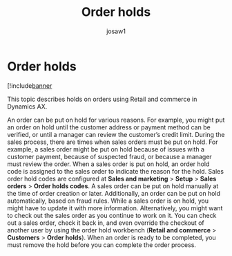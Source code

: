﻿---
# required metadata

title: Order holds
description: This topic describes holds on orders using Retail and commerce in Dynamics AX.
author: josaw1
manager: AnnBe
ms.date: 04/04/2017
ms.topic: article
ms.prod: 
ms.service: Dynamics365Operations
ms.technology: 

# optional metadata

# ms.search.form: 
# ROBOTS: 
audience: Application User
# ms.devlang: 
# ms.reviewer: 2041
ms.search.scope: AX 7.0.0, Operations, Core
# ms.tgt_pltfrm: 
ms.custom: 79132
ms.assetid: 7c00dc35-73e5-400a-8587-22f37ddfc0e0
ms.search.region: global
ms.search.industry: Retail
ms.author: josaw
ms.search.validFrom: 2016-02-28
ms.dyn365.ops.version: AX 7.0.0

---

# Order holds

[!include[banner](includes/banner.md)


This topic describes holds on orders using Retail and commerce in Dynamics AX.

An order can be put on hold for various reasons. For example, you might put an order on hold until the customer address or payment method can be verified, or until a manager can review the customer’s credit limit. During the sales process, there are times when sales orders must be put on hold. For example, a sales order might be put on hold because of issues with a customer payment, because of suspected fraud, or because a manager must review the order. When a sales order is put on hold, an order hold code is assigned to the sales order to indicate the reason for the hold. Sales order hold codes are configured at **Sales and marketing** &gt; **Setup** &gt; **Sales orders** &gt; **Order holds codes**. A sales order can be put on hold manually at the time of order creation or later. Additionally, an order can be put on hold automatically, based on fraud rules. While a sales order is on hold, you might have to update it with more information. Alternatively, you might want to check out the sales order as you continue to work on it. You can check out a sales order, check it back in, and even override the checkout of another user by using the order hold workbench (**Retail and commerce** &gt; **Customers** &gt; **Order holds**). When an order is ready to be completed, you must remove the hold before you can complete the order process.


